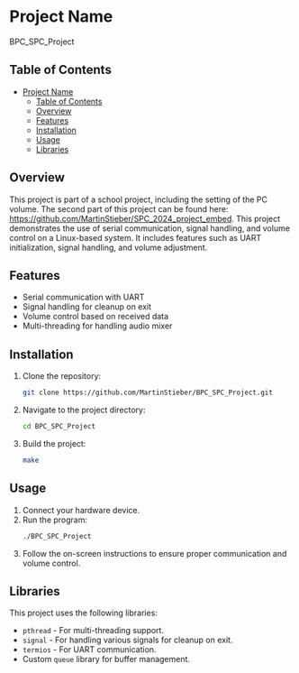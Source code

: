 # Project Name

BPC_SPC_Project

## Table of Contents

- [Project Name](#project-name)
    - [Table of Contents](#table-of-contents)
    - [Overview](#overview)
    - [Features](#features)
    - [Installation](#installation)
    - [Usage](#usage)
    - [Libraries](#libraries)

## Overview

This project is part of a school project, including the setting of the PC volume.
The second part of this project can be found here: https://github.com/MartinStieber/SPC_2024_project_embed.
This project demonstrates the use of serial communication, signal handling, and volume control on a Linux-based system. It includes features such as UART initialization, signal handling, and volume adjustment.

## Features

- Serial communication with UART
- Signal handling for cleanup on exit
- Volume control based on received data
- Multi-threading for handling audio mixer

## Installation

1. Clone the repository:
    ```sh
    git clone https://github.com/MartinStieber/BPC_SPC_Project.git
    ```
2. Navigate to the project directory:
    ```sh
    cd BPC_SPC_Project
    ```
3. Build the project:
    ```sh
    make
    ```

## Usage

1. Connect your hardware device.
2. Run the program:
    ```sh
    ./BPC_SPC_Project
    ```
3. Follow the on-screen instructions to ensure proper communication and volume control.

## Libraries

This project uses the following libraries:

- `pthread` - For multi-threading support.
- `signal` - For handling various signals for cleanup on exit.
- `termios` - For UART communication.
- Custom `queue` library for buffer management.